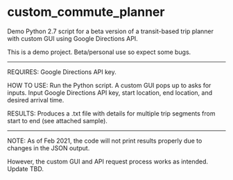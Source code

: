 # custom_commute_planner
Demo Python 2.7 script for a beta version of a transit-based trip planner with custom GUI using Google Directions API. 

This is a demo project. Beta/personal use so expect some bugs.

----------------------------------------------------------------

REQUIRES: Google Directions API key.

HOW TO USE: Run the Python script. A custom GUI pops up to asks for inputs. Input Google Directions API key, start location, end location, and desired arrival time.

RESULTS: Produces a .txt file with details for multiple trip segments from start to end (see attached sample). 

----------------------------------------------------------------

NOTE: As of Feb 2021, the code will not print results properly due to changes in the JSON output. 

However, the custom GUI and API request process works as intended. Update TBD. 
